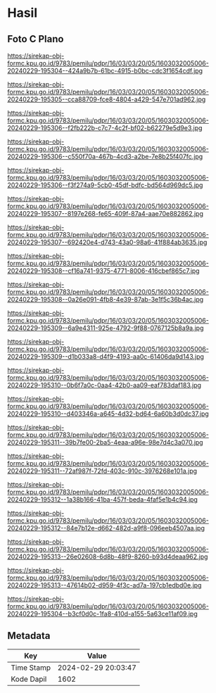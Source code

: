 # Hasil

## Foto C Plano

https://sirekap-obj-formc.kpu.go.id/9783/pemilu/pdpr/16/03/03/20/05/1603032005006-20240229-195304--424a9b7b-61bc-4915-b0bc-cdc3f1654cdf.jpg

https://sirekap-obj-formc.kpu.go.id/9783/pemilu/pdpr/16/03/03/20/05/1603032005006-20240229-195305--cca88709-fce8-4804-a429-547e701ad962.jpg

https://sirekap-obj-formc.kpu.go.id/9783/pemilu/pdpr/16/03/03/20/05/1603032005006-20240229-195306--f2fb222b-c7c7-4c2f-bf02-b62279e5d9e3.jpg

https://sirekap-obj-formc.kpu.go.id/9783/pemilu/pdpr/16/03/03/20/05/1603032005006-20240229-195306--c550f70a-467b-4cd3-a2be-7e8b25f407fc.jpg

https://sirekap-obj-formc.kpu.go.id/9783/pemilu/pdpr/16/03/03/20/05/1603032005006-20240229-195306--f3f274a9-5cb0-45df-bdfc-bd564d969dc5.jpg

https://sirekap-obj-formc.kpu.go.id/9783/pemilu/pdpr/16/03/03/20/05/1603032005006-20240229-195307--8197e268-fe65-409f-87a4-aae70e882862.jpg

https://sirekap-obj-formc.kpu.go.id/9783/pemilu/pdpr/16/03/03/20/05/1603032005006-20240229-195307--692420e4-d743-43a0-98a6-41f884ab3635.jpg

https://sirekap-obj-formc.kpu.go.id/9783/pemilu/pdpr/16/03/03/20/05/1603032005006-20240229-195308--cf16a741-9375-4771-8006-416cbef865c7.jpg

https://sirekap-obj-formc.kpu.go.id/9783/pemilu/pdpr/16/03/03/20/05/1603032005006-20240229-195308--0a26e091-4fb8-4e39-87ab-3e1f5c36b4ac.jpg

https://sirekap-obj-formc.kpu.go.id/9783/pemilu/pdpr/16/03/03/20/05/1603032005006-20240229-195309--6a9e4311-925e-4792-9f88-0767125b8a9a.jpg

https://sirekap-obj-formc.kpu.go.id/9783/pemilu/pdpr/16/03/03/20/05/1603032005006-20240229-195309--d1b033a8-d4f9-4193-aa0c-61406da9d143.jpg

https://sirekap-obj-formc.kpu.go.id/9783/pemilu/pdpr/16/03/03/20/05/1603032005006-20240229-195310--0b6f7a0c-0aa4-42b0-aa09-eaf783daf183.jpg

https://sirekap-obj-formc.kpu.go.id/9783/pemilu/pdpr/16/03/03/20/05/1603032005006-20240229-195310--d403346a-a645-4d32-bd64-6a60b3d0dc37.jpg

https://sirekap-obj-formc.kpu.go.id/9783/pemilu/pdpr/16/03/03/20/05/1603032005006-20240229-195311--39b7fe00-2ba5-4eaa-a96e-98e7d4c3a070.jpg

https://sirekap-obj-formc.kpu.go.id/9783/pemilu/pdpr/16/03/03/20/05/1603032005006-20240229-195311--72af987f-72fd-403c-910c-3976268e101a.jpg

https://sirekap-obj-formc.kpu.go.id/9783/pemilu/pdpr/16/03/03/20/05/1603032005006-20240229-195312--1a38b166-41ba-457f-beda-4faf5e1b4c94.jpg

https://sirekap-obj-formc.kpu.go.id/9783/pemilu/pdpr/16/03/03/20/05/1603032005006-20240229-195312--84e7b12e-d662-482d-a9f8-096eeb4507aa.jpg

https://sirekap-obj-formc.kpu.go.id/9783/pemilu/pdpr/16/03/03/20/05/1603032005006-20240229-195313--26e02608-6d8b-48f9-8260-b93d4deaa962.jpg

https://sirekap-obj-formc.kpu.go.id/9783/pemilu/pdpr/16/03/03/20/05/1603032005006-20240229-195313--47614b02-d959-4f3c-ad7a-197cb1edbd0e.jpg

https://sirekap-obj-formc.kpu.go.id/9783/pemilu/pdpr/16/03/03/20/05/1603032005006-20240229-195304--b3cf0d0c-1fa8-410d-a155-5a63ce11af09.jpg


## Metadata

| Key        | Value               |
| ---------- | ------------------- |
| Time Stamp | 2024-02-29 20:03:47 |
| Kode Dapil | 1602                |



